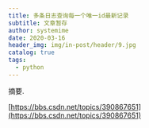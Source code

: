 ```yaml
---
title: 多条日志查询每一个唯一id最新记录
subtitle: 文章暂存
author: systemime
date: 2020-03-16
header_img: img/in-post/header/9.jpg
catalog: true
tags:
  - python
---
```

摘要.

<!-- more -->
[https://bbs.csdn.net/topics/390867651](https://bbs.csdn.net/topics/390867651)
